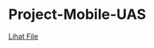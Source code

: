 # Project-Mobile-UAS
[Lihat File](Project-UAS-Mobile/UAS_MOBILE/app/src/main/java/com/example/appintent/MainActivity.java)
